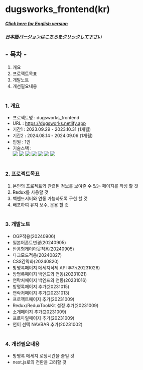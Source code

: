 # dugsworks_frontend(kr)

##### [Click here for English version](README_EN.md)

##### [日本語バージョンはこちらをクリックして下さい](README_JP.md)

## - 목차 -

1. 개요
2. 프로젝트목표
3. 개발노트
4. 개선필요내용
   </br>
   </br>

### 1. 개요

- 프로젝트명 : dugsworks_frontend
- URL : https://dugsworks.netlify.app
- 기간1 : 2023.09.29 - 2023.10.31 (1개월)
- 기간2 : 2024.08.14 - 2024.09.06 (1개월)
- 인원 : 1인
- 기술스택 : </br>
  <img src="https://img.shields.io/badge/HTML5-E34F26?style=for-the-badge&logo=HTML5&logoColor=white">
  <img src="https://img.shields.io/badge/CSS3-1572B6?style=for-the-badge&logo=CSS3&logoColor=white">
  <img src="https://img.shields.io/badge/Typescript-3178C6?style=for-the-badge&logo=Typescript&logoColor=white">
  <img src="https://img.shields.io/badge/React-61DAFB?style=for-the-badge&logo=react&logoColor=white">
  <img src="https://img.shields.io/badge/Redux-764ABC?style=for-the-badge&logo=redux&logoColor=white">
  <img src="https://img.shields.io/badge/Sass-CC6699?style=for-the-badge&logo=sass&logoColor=white">
  <img src="https://img.shields.io/badge/Git-F05032?style=for-the-badge&logo=Git&logoColor=white">
  </br>
  </br>

### 2. 프로젝트목표

1. 본인의 프로젝트와 관련된 정보를 보여줄 수 있는 페이지를 작성 할 것
2. Redux를 사용할 것
3. 백엔드서버와 연동 가능하도록 구현 할 것
4. 배포하여 유지 보수, 운용 할 것
   </br>
   </br>

### 3. 개발노트

- OGP적용(20240906)
- 일본어폰트변경(20240905)
- 반응형레이아웃적용(20240905)
- 다크모드적용(20240827)
- CSS간략화(20240820)
- 방명록페이지 메세지삭제 API 추가(20231026)
- 방명록페이지 백엔드와 연동(20231021)
- 연락처페이지 백엔드와 연동(20231016)
- 방명록페이지 추가(20231015)
- 연락처페이지 추가(20231013)
- 프로젝트페이지 추가(20231009)
- Redux/ReduxTookKit 설정 추가(20231009)
- 소개페이지 추가(20231009)
- 프로파일페이지 추가(20231009)
- 언어 선택 NAVBAR 추가(20231002)
  </br>
  </br>

### 4. 개선필요내용

- 방명록 메세지 로딩시간을 줄일 것
- next.js로의 전환을 고려할 것
